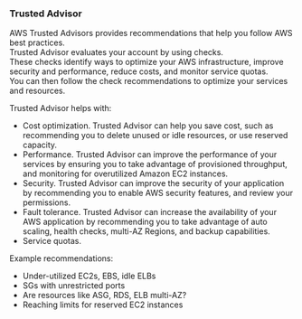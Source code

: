 ### Trusted Advisor
AWS Trusted Advisors provides recommendations that help you follow AWS best practices.\
Trusted Advisor evaluates your account by using checks.\
These checks identify ways to optimize your AWS infrastructure, improve security and performance, reduce costs, and monitor service quotas.\
You can then follow the check recommendations to optimize your services and resources.

Trusted Advisor helps with:
* Cost optimization. Trusted Advisor can help you save cost, such as recommending you to delete unused or idle resources, or use reserved capacity.
* Performance. Trusted Advisor can improve the performance of your services by ensuring you to take advantage of provisioned throughput, and monitoring for overutilized Amazon EC2 instances.
* Security. Trusted Advisor can improve the security of your application by recommending you to enable AWS security features, and review your permissions.
* Fault tolerance. Trusted Advisor can increase the availability of your AWS application by recommending you  to take advantage of auto scaling, health checks, multi-AZ Regions, and backup capabilities.
* Service quotas. 

Example recommendations:
* Under-utilized EC2s, EBS, idle ELBs
* SGs with unrestricted ports
* Are resources like ASG, RDS, ELB multi-AZ?
* Reaching limits for reserved EC2 instances 
